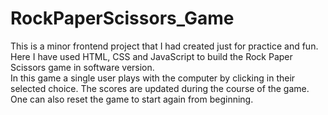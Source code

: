 # RockPaperScissors_Game
This is a minor frontend project that I had created just for practice and fun.
Here I have used HTML, CSS and JavaScript to build the Rock Paper Scissors game in software version.
<br>
In this game a single user plays with the computer by clicking in their selected choice. The scores are updated during the course of the game. One can also reset the game to start again from beginning.
